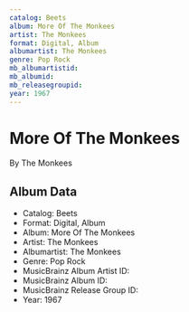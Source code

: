 ```yaml
---
catalog: Beets
album: More Of The Monkees
artist: The Monkees
format: Digital, Album
albumartist: The Monkees
genre: Pop Rock
mb_albumartistid: 
mb_albumid: 
mb_releasegroupid: 
year: 1967
---
```


# More Of The Monkees

By The Monkees

## Album Data

- Catalog: Beets
- Format: Digital, Album
- Album: More Of The Monkees
- Artist: The Monkees
- Albumartist: The Monkees
- Genre: Pop Rock
- MusicBrainz Album Artist ID: 
- MusicBrainz Album ID: 
- MusicBrainz Release Group ID: 
- Year: 1967

